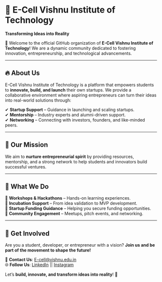 # 🌟 E-Cell Vishnu Institute of Technology  
**Transforming Ideas into Reality**  

🚀 Welcome to the official GitHub organization of **E-Cell Vishnu Institute of Technology**! We are a dynamic community dedicated to fostering innovation, entrepreneurship, and technological advancements.  

---
## 🔥 About Us  
E-Cell Vishnu Institute of Technology is a platform that empowers students to **innovate, build, and launch** their own startups. We provide a collaborative environment where aspiring entrepreneurs can turn their ideas into real-world solutions through:  

✔ **Startup Support** – Guidance in launching and scaling startups.  
✔ **Mentorship** – Industry experts and alumni-driven support.  
✔ **Networking** – Connecting with investors, founders, and like-minded peers.  

---

## 🚀 Our Mission  
We aim to **nurture entrepreneurial spirit** by providing resources, mentorship, and a strong network to help students and innovators build successful ventures.  

---

## 📌 What We Do  
 🔹 **Workshops & Hackathons** – Hands-on learning experiences.  
 🔹 **Incubation Support** – From idea validation to MVP development.  
 🔹 **Startup Funding Guidance** – Helping you secure funding opportunities.  
 🔹 **Community Engagement** – Meetups, pitch events, and networking.  

---

## 🤝 Get Involved  
Are you a student, developer, or entrepreneur with a vision? **Join us and be part of the movement to shape the future!**  

📧 **Contact Us**: [E-cell@vishnu.edu.in](mailto:e-cell@vishnu.edu.in)  
🌐 **Follow Us**: [LinkedIn](https://www.instagram.com/ecell_vitb/) || [Instagram](https://www.linkedin.com/company/ecellvitb) 

Let’s **build, innovate, and transform ideas into reality**! 🚀  
